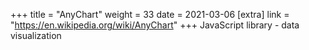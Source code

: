 +++
title = "AnyChart"
weight = 33
date = 2021-03-06
[extra]
link = "https://en.wikipedia.org/wiki/AnyChart"
+++
JavaScript library - data visualization

